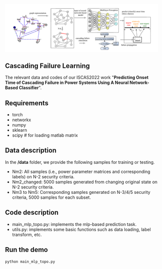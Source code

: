 ![large](fig/framework.png)

## Cascading Failure Learning

The relevant data and codes of our ISCAS2022 work "**Predicting Onset Time of Cascading Failure in Power Systems Using A Neural Network-Based Classifier**".



## Requirements

- torch
- networkx
- numpy
- sklearn
- scipy # for loading matlab matrix



## Data description

In the **/data** folder, we provide the following samples for training or testing.

- Nm2: All samples (i.e., power parameter matrices and corresponding labels) on N-2 security criteria.
- Nm2_changed: 5000 samples generated from changing original state on N-2 security criteria.
- Nm3 to Nm5: Corresponding samples generated on N-3/4/5 security criteria, 5000 samples for each subset.



## Code description

- main_mlp_topo.py: implements the mlp-based prediction task.
- utils.py: implements some basic functions such as data loading, label transform, etc.



## Run the demo

```
python main_mlp_topo.py
```